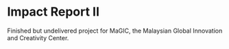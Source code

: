 # Impact Report II

Finished but undelivered project for MaGIC, the Malaysian Global Innovation and Creativity Center.